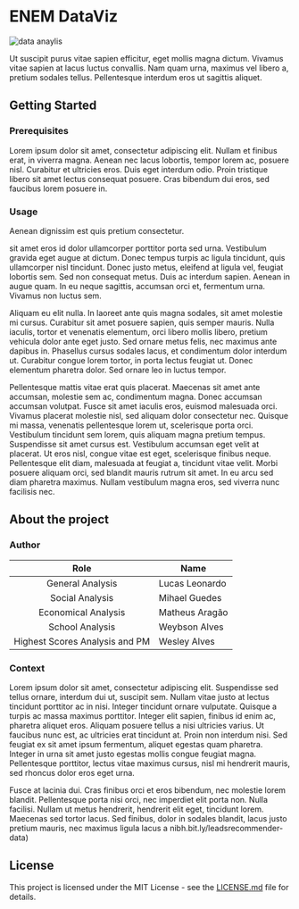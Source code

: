 # ENEM DataViz
![data anaylis](https://beyondtheory.co.uk/images/other/2016/08/Beyond-Theory-Data-Analysis-Landing-Page-graphic.png)

Ut suscipit purus vitae sapien efficitur, eget mollis magna dictum. Vivamus vitae sapien at lacus luctus convallis. Nam quam urna, maximus vel libero a, pretium sodales tellus. Pellentesque interdum eros ut sagittis aliquet.

## Getting Started

### **Prerequisites**

Lorem ipsum dolor sit amet, consectetur adipiscing elit. Nullam et finibus erat, in viverra magna. Aenean nec lacus lobortis, tempor lorem ac, posuere nisl. Curabitur et ultricies eros. Duis eget interdum odio. Proin tristique libero sit amet lectus consequat posuere. Cras bibendum dui eros, sed faucibus lorem posuere in. 

### **Usage**

Aenean dignissim est quis pretium consectetur. 

sit amet eros id dolor ullamcorper porttitor porta sed urna. Vestibulum gravida eget augue at dictum. Donec tempus turpis ac ligula tincidunt, quis ullamcorper nisl tincidunt. Donec justo metus, eleifend at ligula vel, feugiat lobortis sem. Sed non consequat metus. Duis ac interdum sapien. Aenean in augue quam. In eu neque sagittis, accumsan orci et, fermentum urna. Vivamus non luctus sem.

Aliquam eu elit nulla. In laoreet ante quis magna sodales, sit amet molestie mi cursus. Curabitur sit amet posuere sapien, quis semper mauris. Nulla iaculis, tortor et venenatis elementum, orci libero mollis libero, pretium vehicula dolor ante eget justo. Sed ornare metus felis, nec maximus ante dapibus in. Phasellus cursus sodales lacus, et condimentum dolor interdum ut. Curabitur congue lorem tortor, in porta lectus feugiat ut. Donec elementum pharetra dolor. Sed ornare leo in luctus tempor.

Pellentesque mattis vitae erat quis placerat. Maecenas sit amet ante accumsan, molestie sem ac, condimentum magna. Donec accumsan accumsan volutpat. Fusce sit amet iaculis eros, euismod malesuada orci. Vivamus placerat molestie nisl, sed aliquam dolor consectetur nec. Quisque mi massa, venenatis pellentesque lorem ut, scelerisque porta orci. Vestibulum tincidunt sem lorem, quis aliquam magna pretium tempus. Suspendisse sit amet cursus est. Vestibulum accumsan eget velit at placerat. Ut eros nisl, congue vitae est eget, scelerisque finibus neque. Pellentesque elit diam, malesuada at feugiat a, tincidunt vitae velit. Morbi posuere aliquam orci, sed blandit mauris rutrum sit amet. In eu arcu sed diam pharetra maximus. Nullam vestibulum magna eros, sed viverra nunc facilisis nec.

## About the project

### Author

|           Role            | Name           |
| :-----------------------: | -------------- |
|      General Analysis     | Lucas Leonardo |
|      Social Analysis      | Mihael Guedes  |
|    Economical Analysis    | Matheus Aragão |
|      School Analysis      | Weybson Alves  |
|  Highest Scores Analysis and PM | Wesley Alves   |

### **Context**

Lorem ipsum dolor sit amet, consectetur adipiscing elit. Suspendisse sed tellus ornare, interdum dui ut, suscipit sem. Nullam vitae justo at lectus tincidunt porttitor ac in nisi. Integer tincidunt ornare vulputate. Quisque a turpis ac massa maximus porttitor. Integer elit sapien, finibus id enim ac, pharetra aliquet eros. Aliquam posuere tellus a nisi ultricies varius. Ut faucibus nunc est, ac ultricies erat tincidunt at. Proin non interdum nisi. Sed feugiat ex sit amet ipsum fermentum, aliquet egestas quam pharetra. Integer in urna sit amet justo egestas mollis congue feugiat magna. Pellentesque porttitor, lectus vitae maximus cursus, nisl mi hendrerit mauris, sed rhoncus dolor eros eget urna.

Fusce at lacinia dui. Cras finibus orci et eros bibendum, nec molestie lorem blandit. Pellentesque porta nisi orci, nec imperdiet elit porta non. Nulla facilisi. Nullam ut metus hendrerit, hendrerit elit eget, tincidunt lorem. Maecenas sed tortor lacus. Sed finibus, dolor in sodales blandit, lacus justo pretium mauris, nec maximus ligula lacus a nibh.bit.ly/leadsrecommender-data)

## License

This project is licensed under the MIT License - see the [LICENSE.md](https://github.com/w-rfrsh/leads-recommender/blob/master/LICENSE) file for details.
